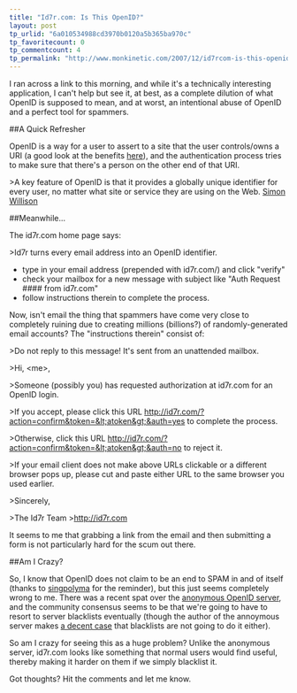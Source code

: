 ```yaml
---
title: "Id7r.com: Is This OpenID?"
layout: post
tp_urlid: "6a010534988cd3970b0120a5b365ba970c"
tp_favoritecount: 0
tp_commentcount: 4
tp_permalink: "http://www.monkinetic.com/2007/12/id7rcom-is-this-openid.html"
---
```

I ran across a link to this morning, and while it's a technically interesting application, I can't help but see it, at best, as a complete dilution of what OpenID is supposed to mean, and at worst, an intentional abuse of OpenID and a perfect tool for spammers.

##A Quick Refresher

OpenID is a way for a user to assert to a site that the user controls/owns a URI (a good look at the benefits [here](http://simonwillison.net/2007/Jan/22/whitelisting/)), and the authentication process tries to make sure that there's a person on the other end of that URI.

&gt;A key feature of OpenID is that it provides a globally unique identifier for every user, no matter what site or service they are using on the Web. [Simon Willison](ttp://simonwillison.net/2007/Jan/22/whitelisting/)

##Meanwhile...

The id7r.com home page says:

&gt;Id7r turns every email address into an OpenID identifier.

* type in your email address (prepended with id7r.com/) and click "verify"
* check your mailbox for a new message with subject like "Auth Request #### from id7r.com"
* follow instructions therein to complete the process.

Now, isn't email the thing that spammers have come very close to completely ruining due to creating millions (billions?) of randomly-generated email accounts? The "instructions therein" consist of:

&gt;Do not reply to this message! It's sent from an unattended mailbox.

&gt;Hi, &lt;me&gt;,

&gt;Someone (possibly you) has requested authorization at id7r.com for an OpenID login.

&gt;If you accept, please click this URL http://id7r.com/?action=confirm&token=&lt;atoken&gt;&auth=yes to complete the process.

&gt;Otherwise, click this URL http://id7r.com/?action=confirm&token=&lt;atoken&gt;&auth=no to reject it.

&gt;If your email client does not make above URLs clickable or a different browser pops up, please cut and paste either URL to the same browser you used earlier.

&gt;Sincerely,

&gt;The Id7r Team
&gt;http://id7r.com

It seems to me that grabbing a link from the email and then submitting a form is not particularly hard for the scum out there.

##Am I Crazy?

So, I know that OpenID does not claim to be an end to SPAM in and of itself (thanks to [singpolyma](http://singpolyma.com) for the reminder), but this just seems completely wrong to me. There was a recent spat over the [anonymous OpenID server](http://www.jkg.in/openid/), and the community consensus seems to be that we're going to have to resort to server blacklists eventually (though the author of the annoymous server makes [a decent case](http://www.jkg.in/103-openid-a-spam-heaven.htm) that blacklists are not going to do it either).

So am I crazy for seeing this as a huge problem? Unlike the anonymous server, id7r.com looks like something that normal users would find useful, thereby making it harder on them if we simply blacklist it.

Got thoughts? Hit the comments and let me know.
